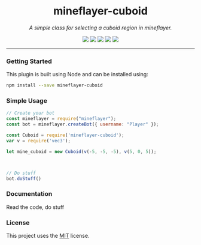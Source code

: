 <h1 align="center">mineflayer-cuboid</h1>
<p align="center"><i>A simple class for selecting a cuboid region in mineflayer.</i></p>

<p align="center">
  <img src="https://img.shields.io/npm/v/mineflayer-cuboid" />
  <img src="https://img.shields.io/github/repo-size/Pix3lPirat3/mineflayer-cuboid" />
  <img src="https://img.shields.io/npm/dm/mineflayer-cuboid" />
  <img src="https://img.shields.io/github/contributors/Pix3lPirat3/mineflayer-cuboid" />
  <img src="https://img.shields.io/github/license/Pix3lPirat3/mineflayer-cuboid" />
</p>

---

### Getting Started

This plugin is built using Node and can be installed using:
```bash
npm install --save mineflayer-cuboid
```

### Simple Usage

```js
// Create your bot
const mineflayer = require("mineflayer");
const bot = mineflayer.createBot({ username: "Player" });

const Cuboid = require('mineflayer-cuboid');
var v = require('vec3');

let mine_cuboid = new Cuboid(v(-5, -5, -5), v(5, 0, 5));



// Do stuff
bot.doStuff()
```

### Documentation

Read the code, do stuff

### License

This project uses the [MIT](https://github.com/Pix3lPirat3/mineflayer-cuboid) license.